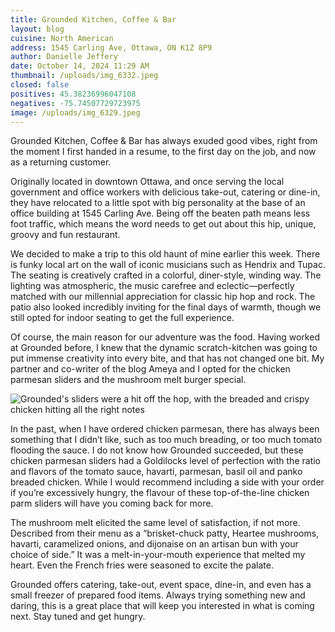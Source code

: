 ```yaml
---
title: Grounded Kitchen, Coffee & Bar
layout: blog
cuisine: North American
address: 1545 Carling Ave, Ottawa, ON K1Z 8P9
author: Danielle Jeffery
date: October 14, 2024 11:29 AM
thumbnail: /uploads/img_6332.jpeg
closed: false
positives: 45.38236996047108
negatives: -75.74507729723975
image: /uploads/img_6329.jpeg
---
```

Grounded Kitchen, Coffee & Bar has always exuded good vibes, right from the moment I first handed in a resume, to the first day on the job, and now as a returning customer.

Originally located in downtown Ottawa, and once serving the local government and office workers with delicious take-out, catering or dine-in, they have relocated to a little spot with big personality at the base of an office building at 1545 Carling Ave. Being off the beaten path means less foot traffic, which means the word needs to get out about this hip, unique, groovy and fun restaurant. 

We decided to make a trip to this old haunt of mine earlier this week. There is funky local art on the wall of iconic musicians such as Hendrix and Tupac. The seating is creatively crafted in a colorful, diner-style, winding way. The lighting was atmospheric, the music carefree and eclectic—perfectly matched with our millennial appreciation for classic hip hop and rock. The patio also looked incredibly inviting for the final days of warmth, though we still opted for indoor seating to get the full experience.

Of course, the main reason for our adventure was the food. Having worked at Grounded before, I knew that the dynamic scratch-kitchen was going to put immense creativity into every bite, and that has not changed one bit. My partner and co-writer of the blog Ameya and I opted for the chicken parmesan sliders and the mushroom melt burger special. 

![Grounded's sliders were a hit off the hop, with the breaded and crispy chicken hitting all the right notes](/uploads/img_6332.jpeg "Grounded Kitchen, Coffee & Bar chicken parmesan sliders")

In the past, when I have ordered chicken parmesan, there has always been something that I didn’t like, such as too much breading, or too much tomato flooding the sauce. I do not know how Grounded succeeded, but these chicken parmesan sliders had a Goldilocks level of perfection with the ratio and flavors of the tomato sauce, havarti, parmesan, basil oil and panko breaded chicken. While I would recommend including a side with your order if you’re excessively hungry, the flavour of these top-of-the-line chicken parm sliders will have you coming back for more. 

The mushroom melt elicited the same level of satisfaction, if not more. Described from their menu as a “brisket-chuck patty, Heartee mushrooms, havarti, caramelized onions, and dijonaise on an artisan bun with your choice of side.” It was a melt-in-your-mouth experience that melted my heart. Even the French fries were seasoned to excite the palate.

Grounded offers catering, take-out, event space, dine-in, and even has a small freezer of prepared food items. Always trying something new and daring, this is a great place that will keep you interested in what is coming next. Stay tuned and get hungry.